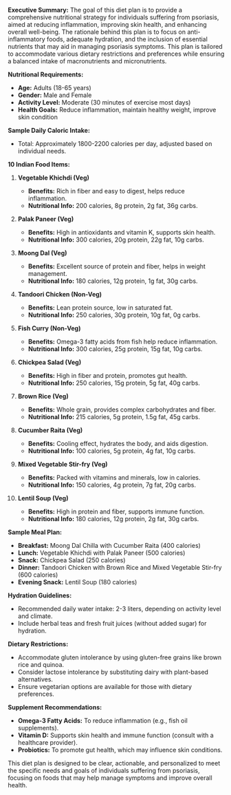 **Executive Summary:**
The goal of this diet plan is to provide a comprehensive nutritional strategy for individuals suffering from psoriasis, aimed at reducing inflammation, improving skin health, and enhancing overall well-being. The rationale behind this plan is to focus on anti-inflammatory foods, adequate hydration, and the inclusion of essential nutrients that may aid in managing psoriasis symptoms. This plan is tailored to accommodate various dietary restrictions and preferences while ensuring a balanced intake of macronutrients and micronutrients.

**Nutritional Requirements:**
- **Age:** Adults (18-65 years)
- **Gender:** Male and Female
- **Activity Level:** Moderate (30 minutes of exercise most days)
- **Health Goals:** Reduce inflammation, maintain healthy weight, improve skin condition

**Sample Daily Caloric Intake:**
- Total: Approximately 1800-2200 calories per day, adjusted based on individual needs.

**10 Indian Food Items:**
1. **Vegetable Khichdi (Veg)**  
   - **Benefits:** Rich in fiber and easy to digest, helps reduce inflammation.
   - **Nutritional Info:** 200 calories, 8g protein, 2g fat, 36g carbs.

2. **Palak Paneer (Veg)**  
   - **Benefits:** High in antioxidants and vitamin K, supports skin health.
   - **Nutritional Info:** 300 calories, 20g protein, 22g fat, 10g carbs.

3. **Moong Dal (Veg)**  
   - **Benefits:** Excellent source of protein and fiber, helps in weight management.
   - **Nutritional Info:** 180 calories, 12g protein, 1g fat, 30g carbs.

4. **Tandoori Chicken (Non-Veg)**  
   - **Benefits:** Lean protein source, low in saturated fat.
   - **Nutritional Info:** 250 calories, 30g protein, 10g fat, 0g carbs.

5. **Fish Curry (Non-Veg)**  
   - **Benefits:** Omega-3 fatty acids from fish help reduce inflammation.
   - **Nutritional Info:** 300 calories, 25g protein, 15g fat, 10g carbs.

6. **Chickpea Salad (Veg)**  
   - **Benefits:** High in fiber and protein, promotes gut health.
   - **Nutritional Info:** 250 calories, 15g protein, 5g fat, 40g carbs.

7. **Brown Rice (Veg)**  
   - **Benefits:** Whole grain, provides complex carbohydrates and fiber.
   - **Nutritional Info:** 215 calories, 5g protein, 1.5g fat, 45g carbs.

8. **Cucumber Raita (Veg)**  
   - **Benefits:** Cooling effect, hydrates the body, and aids digestion.
   - **Nutritional Info:** 100 calories, 5g protein, 4g fat, 10g carbs.

9. **Mixed Vegetable Stir-fry (Veg)**  
   - **Benefits:** Packed with vitamins and minerals, low in calories.
   - **Nutritional Info:** 150 calories, 4g protein, 7g fat, 20g carbs.

10. **Lentil Soup (Veg)**  
    - **Benefits:** High in protein and fiber, supports immune function.
    - **Nutritional Info:** 180 calories, 12g protein, 2g fat, 30g carbs.

**Sample Meal Plan:**
- **Breakfast:** Moong Dal Chilla with Cucumber Raita (400 calories)
- **Lunch:** Vegetable Khichdi with Palak Paneer (500 calories)
- **Snack:** Chickpea Salad (250 calories)
- **Dinner:** Tandoori Chicken with Brown Rice and Mixed Vegetable Stir-fry (600 calories)
- **Evening Snack:** Lentil Soup (180 calories)

**Hydration Guidelines:**
- Recommended daily water intake: 2-3 liters, depending on activity level and climate.
- Include herbal teas and fresh fruit juices (without added sugar) for hydration.

**Dietary Restrictions:**
- Accommodate gluten intolerance by using gluten-free grains like brown rice and quinoa.
- Consider lactose intolerance by substituting dairy with plant-based alternatives.
- Ensure vegetarian options are available for those with dietary preferences.

**Supplement Recommendations:**
- **Omega-3 Fatty Acids:** To reduce inflammation (e.g., fish oil supplements).
- **Vitamin D:** Supports skin health and immune function (consult with a healthcare provider).
- **Probiotics:** To promote gut health, which may influence skin conditions.

This diet plan is designed to be clear, actionable, and personalized to meet the specific needs and goals of individuals suffering from psoriasis, focusing on foods that may help manage symptoms and improve overall health.